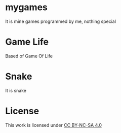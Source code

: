# mygames

It is mine games programmed by me, nothing special

# Game Life
Based of Game Of Life
# Snake
It is snake

# License
This work is licensed under [CC BY-NC-SA 4.0](http://creativecommons.org/licenses/by-nc-sa/4.0/?ref=chooser-v1)

